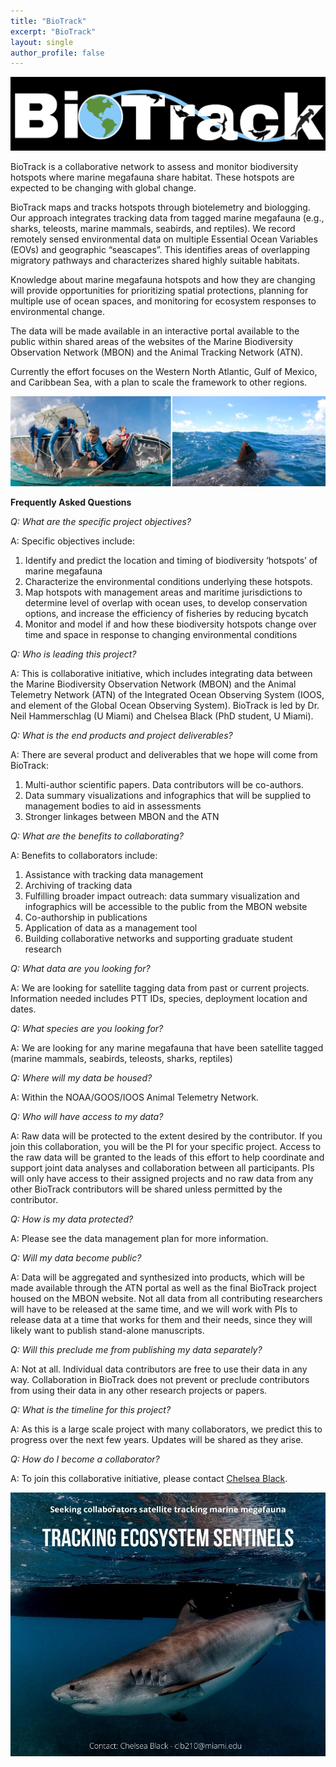 ```yaml
---
title: "BioTrack"
excerpt: "BioTrack"
layout: single
author_profile: false
---
```

<img src="/images/biotrack_logo.png" alt="BioTrack">

BioTrack is a collaborative network to assess and monitor biodiversity hotspots where marine megafauna share habitat. These hotspots are expected to be changing with global change. 

BioTrack maps and tracks hotspots through biotelemetry and biologging. Our approach integrates tracking data from tagged marine megafauna (e.g., sharks, teleosts, marine mammals, seabirds, and reptiles). We record remotely sensed environmental data on multiple Essential Ocean Variables (EOVs) and geographic “seascapes”. This identifies areas of overlapping migratory pathways and characterizes shared highly suitable habitats. 

Knowledge about marine megafauna hotspots and how they are changing will provide opportunities for prioritizing spatial protections, planning for multiple use of ocean spaces, and monitoring for ecosystem responses to environmental change.

The data will be made available in an interactive portal available to the public within shared areas of the websites of the Marine Biodiversity Observation Network (MBON) and the Animal Tracking Network (ATN). 

Currently the effort focuses on the Western North Atlantic, Gulf of Mexico, and Caribbean Sea, with a plan to scale the framework to other regions.

<img src="/images/shark_tagging.jpg" alt="BioTrack shark tagging">

**Frequently Asked Questions**

_Q: What are the specific project objectives?_

A: Specific objectives include:
1.  Identify and predict the location and timing of biodiversity ‘hotspots’ of marine megafauna
2.	Characterize the environmental conditions underlying these hotspots.
3.	Map hotspots with management areas and maritime jurisdictions to determine level of overlap with ocean uses, to develop conservation options, and increase the efficiency of fisheries by reducing bycatch
4.	Monitor and model if and how these biodiversity hotspots change over time and space in response to changing environmental conditions


_Q: Who is leading this project?_

A: This is collaborative initiative, which includes integrating data between the Marine Biodiversity Observation Network (MBON) and the Animal Telemetry Network (ATN) of the Integrated Ocean Observing System (IOOS, and element of the Global Ocean Observing System). BioTrack is led by Dr. Neil Hammerschlag (U Miami) and Chelsea Black (PhD student, U Miami).  


_Q: What is the end products and project deliverables?_

A: There are several product and deliverables that we hope will come from BioTrack:
1.	Multi-author scientific papers. Data contributors will be co-authors.
2.	Data summary visualizations and infographics that will be supplied to management bodies to aid in assessments 
3.	Stronger linkages between MBON and the ATN


_Q: What are the benefits to collaborating?_

A: Benefits to collaborators include:
1.	Assistance with tracking data management
2.	Archiving of tracking data
3.	Fulfilling broader impact outreach: data summary visualization and infographics will be accessible to the public from the MBON website
4.	Co-authorship in publications
5.	Application of data as a management tool
6.	Building collaborative networks and supporting graduate student research


_Q: What data are you looking for?_

A: We are looking for satellite tagging data from past or current projects. Information needed includes PTT IDs, species, deployment location and dates. 


_Q: What species are you looking for?_

A: We are looking for any marine megafauna that have been satellite tagged (marine mammals, seabirds, teleosts, sharks, reptiles)


_Q: Where will my data be housed?_

A: Within the NOAA/GOOS/IOOS Animal Telemetry Network.


_Q: Who will have access to my data?_

A: Raw data will be protected to the extent desired by the contributor. If you join this collaboration, you will be the PI for your specific project. Access to the raw data will be granted to the leads of this effort to help coordinate and support joint data analyses and collaboration between all participants. PIs will only have access to their assigned projects and no raw data from any other BioTrack contributors will be shared unless permitted by the contributor.


_Q: How is my data protected?_

A: Please see the data management plan for more information.


_Q: Will my data become public?_

A: Data will be aggregated and synthesized into products, which will be made available through the ATN portal as well as the final BioTrack project housed on the MBON website. Not all data from all contributing researchers will have to be released at the same time, and we will work with PIs to release data at a time that works for them and their needs, since they will likely want to publish stand-alone manuscripts.


_Q: Will this preclude me from publishing my data separately?_

A: Not at all. Individual data contributors are free to use their data in any way. Collaboration in BioTrack does not prevent or preclude contributors from using their data in any other research projects or papers.


_Q: What is the timeline for this project?_

A: As this is a large scale project with many collaborators, we predict this to progress over the next few years. Updates will be shared as they arise. 


_Q: How do I become a collaborator?_

A: To join this collaborative initiative, please contact [Chelsea Black](mailto:clb210@miami.edu).

<img src="/images/biotrack_contact.jpg" alt="BioTrack shark tagging">

